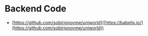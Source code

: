 # Backend Code
- [https://github.com/sobirjonovme/uniworld]([https://babeljs.io/](https://github.com/sobirjonovme/uniworld)) 
